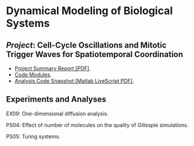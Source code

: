 # Dynamical Modeling of Biological Systems

## _Project_: Cell-Cycle Oscillations and Mitotic Trigger Waves for Spatiotemporal Coordination
- [Project Summary Report [PDF]](./project_mitotic-trigger-waves/docs/project-report.pdf).
- [Code Modules](./project_mitotic-trigger-waves).
- [Analysis Code Snapshot [Matlab LiveScript PDF]](./project_mitotic-trigger-waves/docs/code-notebook.pdf).

## Experiments and Analyses
EX09: One-dimensional diffusion analysis.

PS04: Effect of number of molecules on the quality of Gillespie simulations.

PS05: Turing systems.
